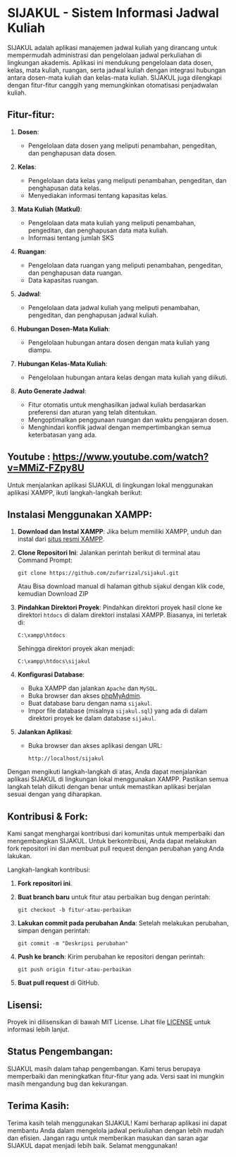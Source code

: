 # SIJAKUL - Sistem Informasi Jadwal Kuliah

SIJAKUL adalah aplikasi manajemen jadwal kuliah yang dirancang untuk mempermudah administrasi dan pengelolaan jadwal perkuliahan di lingkungan akademis. Aplikasi ini mendukung pengelolaan data dosen, kelas, mata kuliah, ruangan, serta jadwal kuliah dengan integrasi hubungan antara dosen-mata kuliah dan kelas-mata kuliah. SIJAKUL juga dilengkapi dengan fitur-fitur canggih yang memungkinkan otomatisasi penjadwalan kuliah.

## Fitur-fitur:

1. **Dosen**:

    - Pengelolaan data dosen yang meliputi penambahan, pengeditan, dan penghapusan data dosen.

2. **Kelas**:

    - Pengelolaan data kelas yang meliputi penambahan, pengeditan, dan penghapusan data kelas.
    - Menyediakan informasi tentang kapasitas kelas.

3. **Mata Kuliah (Matkul)**:

    - Pengelolaan data mata kuliah yang meliputi penambahan, pengeditan, dan penghapusan data mata kuliah.
    - Informasi tentang jumlah SKS

4. **Ruangan**:

    - Pengelolaan data ruangan yang meliputi penambahan, pengeditan, dan penghapusan data ruangan.
    - Data kapasitas ruangan.

5. **Jadwal**:

    - Pengelolaan data jadwal kuliah yang meliputi penambahan, pengeditan, dan penghapusan jadwal kuliah.

6. **Hubungan Dosen-Mata Kuliah**:

    - Pengelolaan hubungan antara dosen dengan mata kuliah yang diampu.

7. **Hubungan Kelas-Mata Kuliah**:

    - Pengelolaan hubungan antara kelas dengan mata kuliah yang diikuti.

8. **Auto Generate Jadwal**:
    - Fitur otomatis untuk menghasilkan jadwal kuliah berdasarkan preferensi dan aturan yang telah ditentukan.
    - Mengoptimalkan penggunaan ruangan dan waktu pengajaran dosen.
    - Menghindari konflik jadwal dengan mempertimbangkan semua keterbatasan yang ada.

## Youtube : https://www.youtube.com/watch?v=MMiZ-FZpy8U

Untuk menjalankan aplikasi SIJAKUL di lingkungan lokal menggunakan aplikasi XAMPP, ikuti langkah-langkah berikut:

## Instalasi Menggunakan XAMPP:

1. **Download dan Instal XAMPP**:
   Jika belum memiliki XAMPP, unduh dan instal dari [situs resmi XAMPP](https://www.apachefriends.org/index.html).

2. **Clone Repositori Ini**:
   Jalankan perintah berikut di terminal atau Command Prompt:

    ```
    git clone https://github.com/zufarrizal/sijakul.git
    ```
    Atau
   Bisa download manual di halaman github sijakul dengan klik code, kemudian Download ZIP

3. **Pindahkan Direktori Proyek**:
   Pindahkan direktori proyek hasil clone ke direktori `htdocs` di dalam direktori instalasi XAMPP. Biasanya, ini terletak di:

    ```
    C:\xampp\htdocs
    ```

    Sehingga direktori proyek akan menjadi:

    ```
    C:\xampp\htdocs\sijakul
    ```

4. **Konfigurasi Database**:

    - Buka XAMPP dan jalankan `Apache` dan `MySQL`.
    - Buka browser dan akses [phpMyAdmin](http://localhost/phpmyadmin).
    - Buat database baru dengan nama `sijakul`.
    - Impor file database (misalnya `sijakul.sql`) yang ada di dalam direktori proyek ke dalam database `sijakul`.

5. **Jalankan Aplikasi**:
    - Buka browser dan akses aplikasi dengan URL:
        ```
        http://localhost/sijakul
        ```

Dengan mengikuti langkah-langkah di atas, Anda dapat menjalankan aplikasi SIJAKUL di lingkungan lokal menggunakan XAMPP. Pastikan semua langkah telah diikuti dengan benar untuk memastikan aplikasi berjalan sesuai dengan yang diharapkan.

## Kontribusi & Fork:

Kami sangat menghargai kontribusi dari komunitas untuk memperbaiki dan mengembangkan SIJAKUL. Untuk berkontribusi, Anda dapat melakukan fork repositori ini dan membuat pull request dengan perubahan yang Anda lakukan.

Langkah-langkah kontribusi:

1. **Fork repositori ini**.
2. **Buat branch baru** untuk fitur atau perbaikan bug dengan perintah:

    ```
    git checkout -b fitur-atau-perbaikan
    ```

3. **Lakukan commit pada perubahan Anda**:
   Setelah melakukan perubahan, simpan dengan perintah:

    ```
    git commit -m "Deskripsi perubahan"
    ```

4. **Push ke branch**:
   Kirim perubahan ke repositori dengan perintah:

    ```
    git push origin fitur-atau-perbaikan
    ```

5. **Buat pull request** di GitHub.

## Lisensi:

Proyek ini dilisensikan di bawah MIT License. Lihat file [LICENSE](LICENSE) untuk informasi lebih lanjut.

## Status Pengembangan:

SIJAKUL masih dalam tahap pengembangan. Kami terus berupaya memperbaiki dan meningkatkan fitur-fitur yang ada. Versi saat ini mungkin masih mengandung bug dan kekurangan.

## Terima Kasih:

Terima kasih telah menggunakan SIJAKUL! Kami berharap aplikasi ini dapat membantu Anda dalam mengelola jadwal perkuliahan dengan lebih mudah dan efisien. Jangan ragu untuk memberikan masukan dan saran agar SIJAKUL dapat menjadi lebih baik. Selamat menggunakan!

